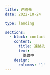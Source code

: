 ```yaml
---
title: 連絡先
date: 2022-10-24

type: landing

sections:
  - block: contact
    content:
      title: 連絡先
      text: |-
        準備中
    design:
      columns: '1'
---
```

